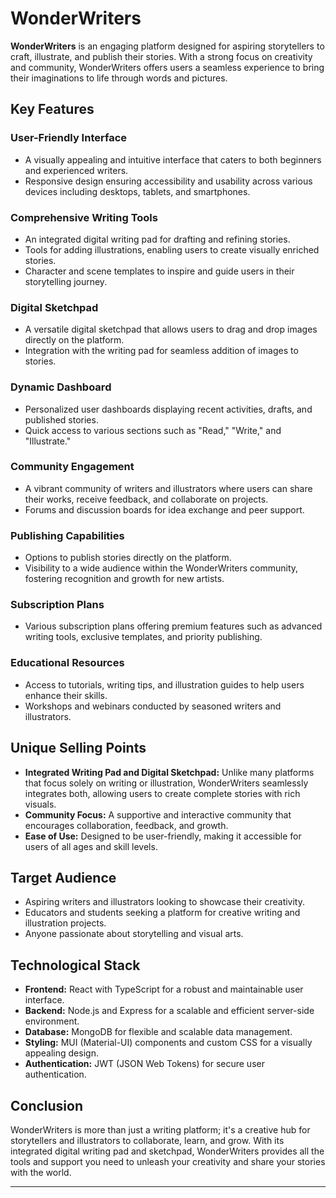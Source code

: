 # WonderWriters

**WonderWriters** is an engaging platform designed for aspiring storytellers to craft, illustrate, and publish their stories. With a strong focus on creativity and community, WonderWriters offers users a seamless experience to bring their imaginations to life through words and pictures.

## Key Features

### User-Friendly Interface
- A visually appealing and intuitive interface that caters to both beginners and experienced writers.
- Responsive design ensuring accessibility and usability across various devices including desktops, tablets, and smartphones.

### Comprehensive Writing Tools
- An integrated digital writing pad for drafting and refining stories.
- Tools for adding illustrations, enabling users to create visually enriched stories.
- Character and scene templates to inspire and guide users in their storytelling journey.

### Digital Sketchpad
- A versatile digital sketchpad that allows users to drag and drop images directly on the platform.
- Integration with the writing pad for seamless addition of images to stories.

### Dynamic Dashboard
- Personalized user dashboards displaying recent activities, drafts, and published stories.
- Quick access to various sections such as "Read," "Write," and "Illustrate."

### Community Engagement
- A vibrant community of writers and illustrators where users can share their works, receive feedback, and collaborate on projects.
- Forums and discussion boards for idea exchange and peer support.

### Publishing Capabilities
- Options to publish stories directly on the platform.
- Visibility to a wide audience within the WonderWriters community, fostering recognition and growth for new artists.

### Subscription Plans
- Various subscription plans offering premium features such as advanced writing tools, exclusive templates, and priority publishing.

### Educational Resources
- Access to tutorials, writing tips, and illustration guides to help users enhance their skills.
- Workshops and webinars conducted by seasoned writers and illustrators.

## Unique Selling Points
- **Integrated Writing Pad and Digital Sketchpad:** Unlike many platforms that focus solely on writing or illustration, WonderWriters seamlessly integrates both, allowing users to create complete stories with rich visuals.
- **Community Focus:** A supportive and interactive community that encourages collaboration, feedback, and growth.
- **Ease of Use:** Designed to be user-friendly, making it accessible for users of all ages and skill levels.

## Target Audience
- Aspiring writers and illustrators looking to showcase their creativity.
- Educators and students seeking a platform for creative writing and illustration projects.
- Anyone passionate about storytelling and visual arts.

## Technological Stack
- **Frontend:** React with TypeScript for a robust and maintainable user interface.
- **Backend:** Node.js and Express for a scalable and efficient server-side environment.
- **Database:** MongoDB for flexible and scalable data management.
- **Styling:** MUI (Material-UI) components and custom CSS for a visually appealing design.
- **Authentication:** JWT (JSON Web Tokens) for secure user authentication.

## Conclusion
WonderWriters is more than just a writing platform; it's a creative hub for storytellers and illustrators to collaborate, learn, and grow. With its integrated digital writing pad and sketchpad, WonderWriters provides all the tools and support you need to unleash your creativity and share your stories with the world.

---
